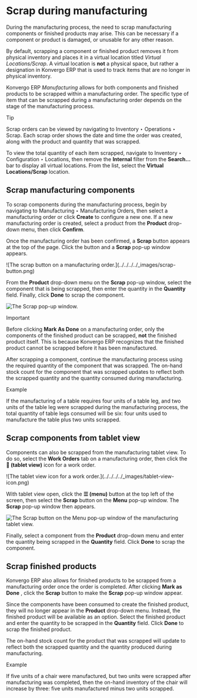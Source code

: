 # Scrap during manufacturing

During the manufacturing process, the need to scrap manufacturing components
or finished products may arise. This can be necessary if a component or
product is damaged, or unusable for any other reason.

By default, scrapping a component or finished product removes it from physical
inventory and places it in a virtual location titled _Virtual
Locations/Scrap_. A virtual location is **not** a physical space, but rather a
designation in Konvergo ERP that is used to track items that are no longer in physical
inventory.

Konvergo ERP _Manufacturing_ allows for both components and finished products to be
scrapped within a manufacturing order. The specific type of item that can be
scrapped during a manufacturing order depends on the stage of the
manufacturing process.

<div class="alert alert-info">
<p class="alert-title">
Tip</p><p>Scrap orders can be viewed by navigating to Inventory ‣ Operations ‣ Scrap.
Each scrap order shows the date and time the order was created, along with the product and
quantity that was scrapped.</p>
<p>To view the total quantity of each item scrapped, navigate to Inventory ‣
Configuration ‣ Locations, then remove the <b>Internal</b> filter from the
<b>Search…</b> bar to display all virtual locations. From the list, select the
<b>Virtual Locations/Scrap</b> location.</p>
</div>

## Scrap manufacturing components

To scrap components during the manufacturing process, begin by navigating to
Manufacturing ‣ Manufacturing Orders, then select a manufacturing order or
click **Create** to configure a new one. If a new manufacturing order is
created, select a product from the **Product** drop-down menu, then click
**Confirm**.

Once the manufacturing order has been confirmed, a **Scrap** button appears at
the top of the page. Click the button and a **Scrap** pop-up window appears.

![The scrap button on a manufacturing order.](../../../../_images/scrap-
button.png)

From the **Product** drop-down menu on the **Scrap** pop-up window, select the
component that is being scrapped, then enter the quantity in the **Quantity**
field. Finally, click **Done** to scrap the component.

![The Scrap pop-up window.](../../../../_images/scrap-pop-up1.png)
<div class="alert alert-warning">
<p class="alert-title">
Important</p><p>Before clicking <b>Mark As Done</b> on a manufacturing order, only the components of the
finished product can be scrapped, <b>not</b> the finished product itself. This is because Konvergo ERP
recognizes that the finished product cannot be scrapped before it has been manufactured.</p>
</div>

After scrapping a component, continue the manufacturing process using the
required quantity of the component that was scrapped. The on-hand stock count
for the component that was scrapped updates to reflect both the scrapped
quantity and the quantity consumed during manufacturing.

<div class="alert alert-success">
<p class="alert-title">
Example</p><p>If the manufacturing of a table requires four units of a table leg, and two units of the table
leg were scrapped during the manufacturing process, the total quantity of table legs consumed
will be six: four units used to manufacture the table plus two units scrapped.</p>
</div>

## Scrap components from tablet view

Components can also be scrapped from the manufacturing tablet view. To do so,
select the **Work Orders** tab on a manufacturing order, then click the **📱
(tablet view)** icon for a work order.

![The tablet view icon for a work order.](../../../../_images/tablet-view-
icon.png)

With tablet view open, click the **☰ (menu)** button at the top left of the
screen, then select the **Scrap** button on the **Menu** pop-up window. The
**Scrap** pop-up window then appears.

![The Scrap button on the Menu pop-up window of the manufacturing tablet
view.](../../../../_images/tablet-scrap-button.png)

Finally, select a component from the **Product** drop-down menu and enter the
quantity being scrapped in the **Quantity** field. Click **Done** to scrap the
component.

## Scrap finished products

Konvergo ERP also allows for finished products to be scrapped from a manufacturing
order once the order is completed. After clicking **Mark as Done** , click the
**Scrap** button to make the **Scrap** pop-up window appear.

Since the components have been consumed to create the finished product, they
will no longer appear in the **Product** drop-down menu. Instead, the finished
product will be available as an option. Select the finished product and enter
the quantity to be scrapped in the **Quantity** field. Click **Done** to scrap
the finished product.

The on-hand stock count for the product that was scrapped will update to
reflect both the scrapped quantity and the quantity produced during
manufacturing.

<div class="alert alert-success">
<p class="alert-title">
Example</p><p>If five units of a chair were manufactured, but two units were scrapped after manufacturing was
completed, then the on-hand inventory of the chair will increase by three: five units
manufactured minus two units scrapped.</p>
</div>

